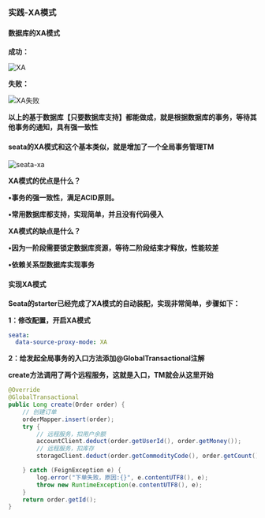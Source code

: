 ### 实践-XA模式



#### 数据库的XA模式

**成功：**



![XA](E:\笔记整理\微服务技术\seata\图片\XA.png)



**失败：**

![XA失败](E:\笔记整理\微服务技术\seata\图片\XA失败.png)



**以上的基于数据库【只要数据库支持】都能做成，就是根据数据库的事务，等待其他事务的通知，具有强一致性**



#### **seata的XA模式和这个基本类似，就是增加了一个全局事务管理TM**



![seata-xa](E:\笔记整理\微服务技术\seata\图片\seata-xa.png)

**XA模式的优点是什么？**

**•事务的强一致性，满足ACID原则。**

**•常用数据库都支持，实现简单，并且没有代码侵入**

**XA模式的缺点是什么？**

**•因为一阶段需要锁定数据库资源，等待二阶段结束才释放，性能较差**

**•依赖关系型数据库实现事务**



#### 实现XA模式

**Seata的starter已经完成了XA模式的自动装配，实现非常简单，步骤如下：**

**1：修改配置，开启XA模式**

```yml
seata:
  data-source-proxy-mode: XA
```



**2：给发起全局事务的入口方法添加@GlobalTransactional注解**

**create方法调用了两个远程服务，这就是入口，TM就会从这里开始**

```java
@Override
@GlobalTransactional
public Long create(Order order) {
    // 创建订单
    orderMapper.insert(order);
    try {
        // 远程服务，扣用户余额
        accountClient.deduct(order.getUserId(), order.getMoney());
        // 远程服务，扣库存
        storageClient.deduct(order.getCommodityCode(), order.getCount());

    } catch (FeignException e) {
        log.error("下单失败，原因:{}", e.contentUTF8(), e);
        throw new RuntimeException(e.contentUTF8(), e);
    }
    return order.getId();
}
```
